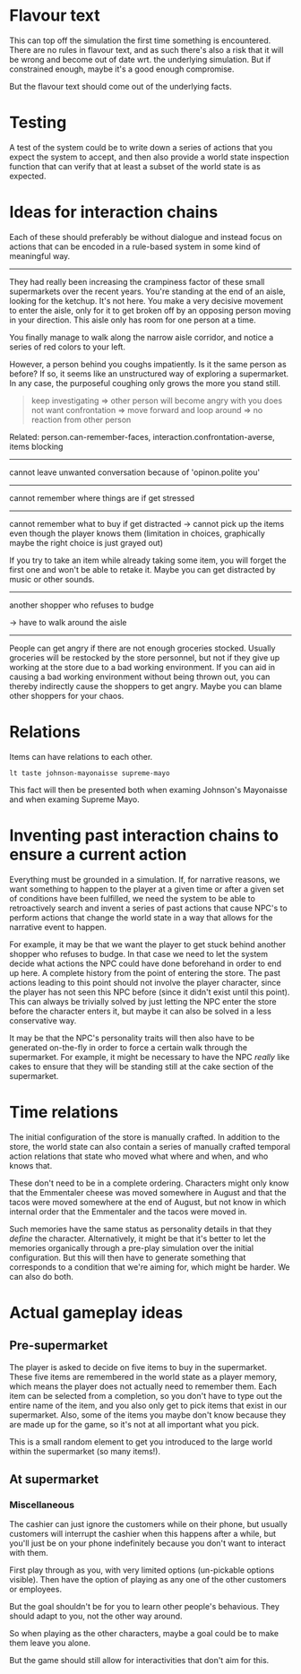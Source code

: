 # Flavour text

This can top off the simulation the first time something is encountered.
There are no rules in flavour text, and as such there's also a risk that
it will be wrong and become out of date wrt. the underlying simulation.
But if constrained enough, maybe it's a good enough compromise.

But the flavour text should come out of the underlying facts.


# Testing

A test of the system could be to write down a series of actions that you
expect the system to accept, and then also provide a world state
inspection function that can verify that at least a subset of the world
state is as expected.


# Ideas for interaction chains

Each of these should preferably be without dialogue and instead focus on
actions that can be encoded in a rule-based system in some kind of
meaningful way.

---

They had really been increasing the crampiness factor of these small
supermarkets over the recent years.  You're standing at the end of an
aisle, looking for the ketchup.  It's not here.  You make a very
decisive movement to enter the aisle, only for it to get broken off by an
opposing person moving in your direction.  This aisle only has room for
one person at a time.

You finally manage to walk along the narrow aisle corridor, and notice a
series of red colors to your left.

However, a person behind you coughs impatiently.  Is it the same person
as before?  If so, it seems like an unstructured way of exploring a
supermarket.  In any case, the purposeful coughing only grows the more
you stand still.

> keep investigating => other person will become angry with you
> does not want confrontation => move forward and loop around => no reaction from other person

Related: person.can-remember-faces, interaction.confrontation-averse, items blocking

---

cannot leave unwanted conversation because of 'opinon.polite you'

---

cannot remember where things are if get stressed

---

cannot remember what to buy if get distracted -> cannot pick up the items even
though the player knows them (limitation in choices, graphically maybe
the right choice is just grayed out)

If you try to take an item while already taking some item, you will
forget the first one and won't be able to retake it. Maybe you can get
distracted by music or other sounds.

---

another shopper who refuses to budge

-> have to walk around the aisle

---

People can get angry if there are not enough groceries stocked. Usually
groceries will be restocked by the store personnel, but not if they give
up working at the store due to a bad working environment. If you can aid
in causing a bad working environment without being thrown out, you can
thereby indirectly cause the shoppers to get angry. Maybe you can blame
other shoppers for your chaos.


# Relations

Items can have relations to each other.

`lt taste johnson-mayonaisse supreme-mayo`

This fact will then be presented both when examing Johnson's Mayonaisse
and when examing Supreme Mayo.


# Inventing past interaction chains to ensure a current action

Everything must be grounded in a simulation.  If, for narrative reasons,
we want something to happen to the player at a given time or after a
given set of conditions have been fulfilled, we need the system to be
able to retroactively search and invent a series of past actions that
cause NPC's to perform actions that change the world state in a way that
allows for the narrative event to happen.

For example, it may be that we want the player to get stuck behind
another shopper who refuses to budge.  In that case we need to let the
system decide what actions the NPC could have done beforehand in order
to end up here.  A complete history from the point of entering the
store.  The past actions leading to this point should not involve the
player character, since the player has not seen this NPC before (since
it didn't exist until this point).  This can always be trivially solved
by just letting the NPC enter the store before the character enters it,
but maybe it can also be solved in a less conservative way.

It may be that the NPC's personality traits will then also have to be
generated on-the-fly in order to force a certain walk through the
supermarket.  For example, it might be necessary to have the NPC
*really* like cakes to ensure that they will be standing still at the
cake section of the supermarket.


# Time relations

The initial configuration of the store is manually crafted.
In addition to the store, the world state can also contain a
series of manually crafted temporal action relations that state who
moved what where and when, and who knows that.

These don't need to be in a complete ordering.  Characters might only
know that the Emmentaler cheese was moved somewhere in August and that
the tacos were moved somewhere at the end of August, but not know in
which internal order that the Emmentaler and the tacos were moved in.

Such memories have the same status as personality details in that they
*define* the character.  Alternatively, it might be that it's better to
let the memories organically through a pre-play simulation over the
initial configuration.  But this will then have to generate something
that corresponds to a condition that we're aiming for, which might be
harder.  We can also do both.


# Actual gameplay ideas

## Pre-supermarket

The player is asked to decide on five items to buy in the supermarket.
These five items are remembered in the world state as a player memory,
which means the player does not actually need to remember them.  Each
item can be selected from a completion, so you don't have to type out
the entire name of the item, and you also only get to pick items that
exist in our supermarket.  Also, some of the items you maybe don't know
because they are made up for the game, so it's not at all important what
you pick.

This is a small random element to get you introduced to the large world
within the supermarket (so many items!).

## At supermarket

### Miscellaneous

The cashier can just ignore the customers while on their phone, but usually
customers will interrupt the cashier when this happens after a while,
but you'll just be on your phone indefinitely because you don't want to
interact with them.

First play through as you, with very limited options (un-pickable
options visible). Then have the option of playing as any one of the
other customers or employees.

But the goal shouldn't be for you to learn other people's
behavious. They should adapt to you, not the other way around.

So when playing as the other characters, maybe a goal could be to make
them leave you alone.

But the game should still allow for interactivities that don't aim
for this.
